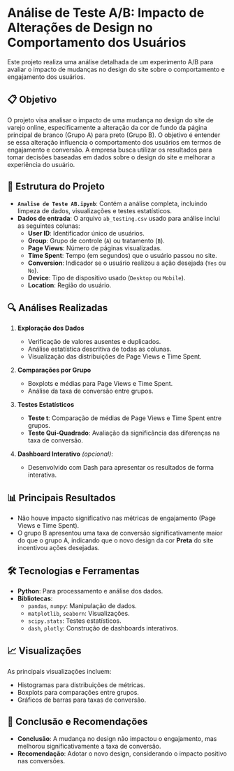 # Análise de Teste A/B: Impacto de Alterações de Design no Comportamento dos Usuários

Este projeto realiza uma análise detalhada de um experimento A/B para avaliar o impacto de mudanças no design do site sobre o comportamento e engajamento dos usuários.

## 📋 Objetivo
O projeto visa analisar o impacto de uma mudança no design do site de varejo online, especificamente a alteração da cor de fundo da página principal de branco (Grupo A) para preto (Grupo B). O objetivo é entender se essa alteração influencia o comportamento dos usuários em termos de engajamento e conversão. A empresa busca utilizar os resultados para tomar decisões baseadas em dados sobre o design do site e melhorar a experiência do usuário.

## 📂 Estrutura do Projeto
- **`Analise de Teste AB.ipynb`**: Contém a análise completa, incluindo limpeza de dados, visualizações e testes estatísticos.
- **Dados de entrada**: O arquivo `ab_testing.csv` usado para análise inclui as seguintes colunas:
  - **User ID**: Identificador único de usuários.
  - **Group**: Grupo de controle (`A`) ou tratamento (`B`).
  - **Page Views**: Número de páginas visualizadas.
  - **Time Spent**: Tempo (em segundos) que o usuário passou no site.
  - **Conversion**: Indicador se o usuário realizou a ação desejada (`Yes` ou `No`).
  - **Device**: Tipo de dispositivo usado (`Desktop` ou `Mobile`).
  - **Location**: Região do usuário.

## 🔍 Análises Realizadas
1. **Exploração dos Dados**
   - Verificação de valores ausentes e duplicados.
   - Análise estatística descritiva de todas as colunas.
   - Visualização das distribuições de Page Views e Time Spent.
   
2. **Comparações por Grupo**
   - Boxplots e médias para Page Views e Time Spent.
   - Análise da taxa de conversão entre grupos.

3. **Testes Estatísticos**
   - **Teste t**: Comparação de médias de Page Views e Time Spent entre grupos.
   - **Teste Qui-Quadrado**: Avaliação da significância das diferenças na taxa de conversão.

4. **Dashboard Interativo** *(opcional)*:
   - Desenvolvido com Dash para apresentar os resultados de forma interativa.

## 📊 Principais Resultados
- Não houve impacto significativo nas métricas de engajamento (Page Views e Time Spent).
- O grupo B apresentou uma taxa de conversão significativamente maior do que o grupo A, indicando que o novo design da cor **Preta** do site incentivou ações desejadas.

## 🛠️ Tecnologias e Ferramentas
- **Python**: Para processamento e análise dos dados.
- **Bibliotecas**:
  - `pandas`, `numpy`: Manipulação de dados.
  - `matplotlib`, `seaborn`: Visualizações.
  - `scipy.stats`: Testes estatísticos.
  - `dash`, `plotly`: Construção de dashboards interativos.

## 📈 Visualizações
As principais visualizações incluem:
- Histogramas para distribuições de métricas.
- Boxplots para comparações entre grupos.
- Gráficos de barras para taxas de conversão.

## 📝 Conclusão e Recomendações
- **Conclusão**: A mudança no design não impactou o engajamento, mas melhorou significativamente a taxa de conversão.
- **Recomendação**: Adotar o novo design, considerando o impacto positivo nas conversões.
